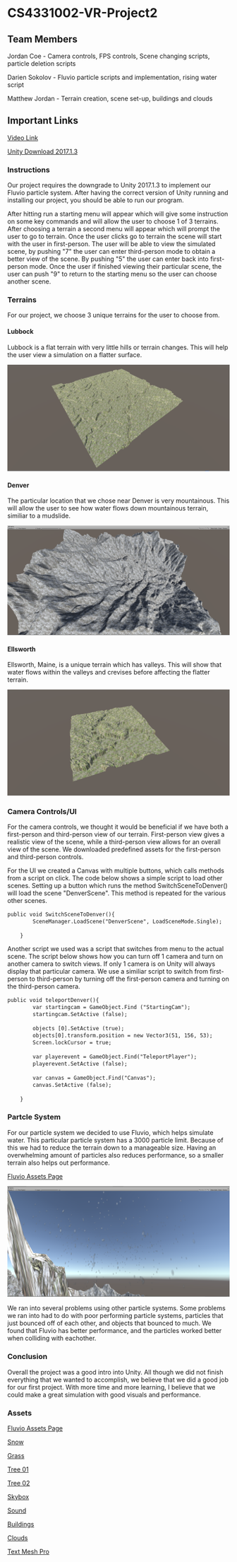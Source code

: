 # CS4331002-VR-Project2

## Team Members
Jordan Coe - Camera controls, FPS controls, Scene changing scripts, particle deletion scripts

Darien Sokolov - Fluvio particle scripts and implementation, rising water script

Matthew Jordan - Terrain creation, scene set-up, buildings and clouds

## Important Links
 <a href="https://youtu.be/VBiHO6CoQ8Q">Video Link</a>

<a href="https://unity3d.com/get-unity/download/archive">Unity Download 2017.1.3</a>

### Instructions
Our project requires the downgrade to Unity 2017.1.3 to implement our Fluvio particle system. After having the correct version of Unity running and installing our project, you should be able to run our program. 

After hitting run a starting menu will appear which will give some instruction on some key commands and will allow the user to choose 1 of 3 terrains. After choosing a terrain a second menu will appear which will prompt the user to go to terrain. Once the user clicks go to terrain the scene will start with the user in first-person. The user will be able to view the simulated scene, by pushing "7" the user can enter third-person mode to obtain a better view of the scene. By pushing "5" the user can enter back into first-person mode. Once the user if finished viewing their particular scene, the user can push "9" to return to the starting menu so the user can choose another scene.

### Terrains
For our project, we choose 3 unique terrains for the user to choose from. 

#### Lubbock
Lubbock is a flat terrain with very little hills or terrain changes. This will help the user view a simulation on a flatter surface. 

![ScreenShot](lubbock.png)

#### Denver
The particular location that we chose near Denver is very mountainous. This will allow the user to see how water flows down mountainous terrain, similiar to a mudslide.

![ScreenShot](denver.png)

#### Ellsworth
Ellsworth, Maine, is a unique terrain which has valleys. This will show that water flows within the valleys and crevises before affecting the flatter terrain. 

![ScreenShot](ellsworth.png)

### Camera Controls/UI
For the camera controls, we thought it would be beneficial if we have both a first-person and third-person view of our terrain. First-person view gives a realistic view of the scene, while a third-person view allows for an overall view of the scene. We downloaded predefined assets for the first-person and third-person controls. 

For the UI we created a Canvas with multiple buttons, which calls methods from a script on click. The code below shows a simple script to load other scenes. Setting up a button which runs the method SwitchSceneToDenver() will load the scene "DenverScene". This method is repeated for the various other scenes. 

```
public void SwitchSceneToDenver(){
		SceneManager.LoadScene("DenverScene", LoadSceneMode.Single);

	}
```
Another script we used was a script that switches from menu to the actual scene. The script below shows how you can turn off 1 camera and turn on another camera to switch views. If only 1 camera is on Unity will always display that particular camera. We use a similiar script to switch from first-person to third-person by turning off the first-person camera and turning on the third-person camera.

```
public void teleportDenver(){
		var startingcam = GameObject.Find ("StartingCam");
		startingcam.SetActive (false);

		objects [0].SetActive (true);
		objects[0].transform.position = new Vector3(51, 156, 53);
		Screen.lockCursor = true;

		var playerevent = GameObject.Find("TeleportPlayer");
		playerevent.SetActive (false);

		var canvas = GameObject.Find("Canvas");
		canvas.SetActive (false);

	}
  ```
  ### Partcle System
  For our particle system we decided to use Fluvio, which helps simulate water. This particular particle system has a 3000 particle   limit. Because of this we had to reduce the terrain down to a manageable size. Having an overwhelming amount of particles also reduces performance, so a smaller terrain also helps out performance. 
  
  <a href="https://assetstore.unity.com/packages/tools/particles-effects/fluvio-free-2888">Fluvio Assets Page</a>
  
  ![ScreenShot](particles.png)
  
  We ran into several problems using other particle systems. Some problems we ran into had to do with poor performing particle systems, particles that just bounced off of each other, and objects that bounced to much. We found that Fluvio has better performance, and the particles worked better when colliding with eachother.
  
  ### Conclusion
  Overall the project was a good intro into Unity. All though we did not finish everything that we wanted to accomplish, we believe that we did a good job for our first project. With more time and more learning, I believe that we could make a great simulation with good visuals and performance. 
  
  ### Assets
  <a href="https://assetstore.unity.com/packages/tools/particles-effects/fluvio-free-2888">Fluvio Assets Page</a>
  
   <a href="https://assetstore.unity.com/packages/2d/textures-materials/floors/terrain-textures-snow-free-samples-54630">Snow</a>
   
   <a href="https://assetstore.unity.com/packages/2d/textures-materials/floors/grass-02-game-ready-29037">Grass</a>
    
   <a href="https://assetstore.unity.com/packages/3d/vegetation/trees/free-trees-103208">Tree 01</a>
   
   <a href="https://assetstore.unity.com/packages/3d/vegetation/trees/snowy-low-poly-trees-76796">Tree 02</a>
   
   <a href="https://assetstore.unity.com/packages/2d/textures-materials/sky/skybox-series-free-103633">Skybox</a>
   
   <a href="https://assetstore.unity.com/packages/vfx/shaders/fullscreen-camera-effects/rain-drop-effect-2-59986">Sound</a>
   
   <a href="https://assetstore.unity.com/packages/3d/environments/urban/lowpoly-modern-city-buildings-set-64427">Buildings</a>
   
   <a href="https://assetstore.unity.com/packages/3d/3le-low-poly-cloud-pack-65911">Clouds</a>
   
   <a href="https://assetstore.unity.com/packages/essentials/beta-projects/textmesh-pro-84126">Text Mesh Pro</a>
   
   
  
  
